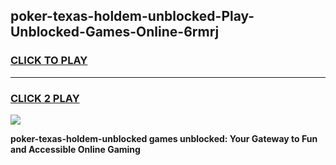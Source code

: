 
## poker-texas-holdem-unblocked-Play-Unblocked-Games-Online-6rmrj
<h3>
<a href="https://premium76.site?title=poker-texas-holdem-unblocked&ref=25A">CLICK TO PLAY</a></h3>
<hr>

<h3>
<a href="https://premium76.site?title=poker-texas-holdem-unblocked&ref=25A">CLICK 2 PLAY</a>
  
</h3>

<a href="https://premium76.site?title=poker-texas-holdem-unblocked&ref=25A"><img src="https://clearcache.store/games.png"></a>


**poker-texas-holdem-unblocked games unblocked: Your Gateway to Fun and Accessible Online Gaming**
